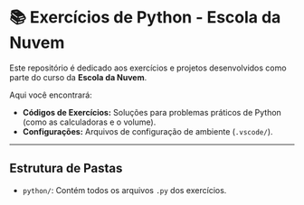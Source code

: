 # 📚 Exercícios de Python - Escola da Nuvem

Este repositório é dedicado aos exercícios e projetos desenvolvidos como parte do curso da **Escola da Nuvem**.

Aqui você encontrará:

* **Códigos de Exercícios:** Soluções para problemas práticos de Python (como as calculadoras e o volume).
* **Configurações:** Arquivos de configuração de ambiente (`.vscode/`).

---

## Estrutura de Pastas

* `python/`: Contém todos os arquivos `.py` dos exercícios.